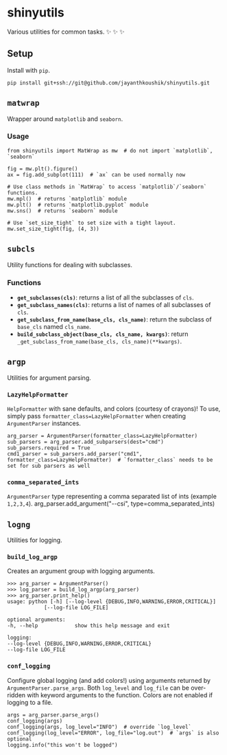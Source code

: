 # shinyutils
Various utilities for common tasks. :sparkles: :sparkles: :sparkles:

## Setup
Install with `pip`.

    pip install git+ssh://git@github.com/jayanthkoushik/shinyutils.git

## `matwrap`
Wrapper around `matplotlib` and `seaborn`.
### Usage
    from shinyutils import MatWrap as mw  # do not import `matplotlib`, `seaborn`

    fig = mw.plt().figure()
    ax = fig.add_subplot(111)  # `ax` can be used normally now

    # Use class methods in `MatWrap` to access `matplotlib`/`seaborn` functions.
    mw.mpl()  # returns `matplotlib` module
    mw.plt()  # returns `matplotlib.pyplot` module
    mw.sns()  # returns `seaborn` module

    # Use `set_size_tight` to set size with a tight layout.
    mw.set_size_tight(fig, (4, 3))

## `subcls`
Utility functions for dealing with subclasses.
### Functions
* __`get_subclasses(cls)`__: returns a list of all the subclasses of `cls`.
* __`get_subclass_names(cls)`__: returns a list of names of all subclasses of `cls`.
* __`get_subclass_from_name(base_cls, cls_name)`__: return the subclass of `base_cls` named `cls_name`.
* __`build_subclass_object(base_cls, cls_name, kwargs)`__: return `_get_subclass_from_name(base_cls, cls_name)(**kwargs)`.

## `argp`
Utilities for argument parsing.
### `LazyHelpFormatter`
`HelpFormatter` with sane defaults, and colors (courtesy of crayons)! To use, simply pass `formatter_class=LazyHelpFormatter` when creating `ArgumentParser` instances.

    arg_parser = ArgumentParser(formatter_class=LazyHelpFormatter)
    sub_parsers = arg_parser.add_subparsers(dest="cmd")
    sub_parsers.required = True
    cmd1_parser = sub_parsers.add_parser("cmd1", formatter_class=LazyHelpFormatter)  # `formatter_class` needs to be set for sub parsers as well

### `comma_separated_ints`
`ArgumentParser` type representing a comma separated list of ints (example `1,2,3,4`).
    arg_parser.add_argument("--csi", type=comma_separated_ints)


## `logng`
Utilities for logging.
### `build_log_argp`
Creates an argument group with logging arguments.

    >>> arg_parser = ArgumentParser()
    >>> log_parser = build_log_argp(arg_parser)
    >>> arg_parser.print_help()
    usage: python [-h] [--log-level {DEBUG,INFO,WARNING,ERROR,CRITICAL}]
                [--log-file LOG_FILE]

    optional arguments:
    -h, --help            show this help message and exit

    logging:
    --log-level {DEBUG,INFO,WARNING,ERROR,CRITICAL}
    --log-file LOG_FILE

### `conf_logging`
Configure global logging (and add colors!) using arguments returned by `ArgumentParser.parse_args`. Both `log_level` and `log_file` can be over-ridden with keyword arguments to the function. Colors are not enabled if logging to a file.

    args = arg_parser.parse_args()
    conf_logging(args)
    conf_logging(args, log_level="INFO")  # override `log_level`
    conf_logging(log_level="ERROR", log_file="log.out")  # `args` is also optional
    logging.info("this won't be logged")
